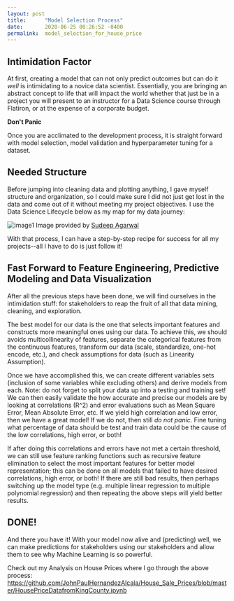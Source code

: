 ```yaml
---
layout: post
title:      "Model Selection Process"
date:       2020-06-25 00:26:52 -0400
permalink:  model_selection_for_house_price
---
```



## Intimidation Factor
At first, creating a model that can not only predict outcomes but can do it *well* is intimidating to a novice data scientist. Essentially, you are bringing an abstract concept to life that will impact the world whether that just be in a project you will present to an instructor for a Data Science course through Flatiron, or at the expense of a corporate budget.

**Don't Panic**

Once you are acclimated to the development process, it is straight forward with model selection, model validation and hyperparameter tuning for a dataset.

## Needed Structure
Before jumping into cleaning data and plotting anything, I gave myself structure and organization, so I could make sure I did not just get lost in the data and come out of it without meeting my project objectives. I use the Data Science Lifecycle below as my map for my data journey:

![image1](http://sudeep.co/images/post_images/2018-02-09-Understanding-the-Data-Science-Lifecycle/chart.png)
Image provided by [Sudeep Agarwal](http://sudeep.co/data-science/Understanding-the-Data-Science-Lifecycle/)

With that process, I can have a step-by-step recipe for success for all my projects--all I have to do is just follow it!

## Fast Forward to Feature Engineering, Predictive Modeling and Data Visualization
After all the previous steps have been done, we will find ourselves in the intimidation stuff:  for stakeholders to reap the fruit of all that data mining, cleaning, and exploration.

The best model for our data is the one that selects important features and constructs more meaningful ones using our data. To achieve this, we should avoids multicollinearity of features, separate the categorical features from the continuous features, transform our data (scale, standardize, one-hot encode, etc.), and check assumptions for data (such as Linearity Assumption). 

Once we have accomplished this, we can create different variables sets (inclusion of some variables while excluding others) and derive models from each. Note: do not forget to split your data up into a testing and training set! 
We can then easily validate the how accurate and precise our models are by looking at correlations (R^2) and error evaluations such as Mean Square Error, Mean Absolute Error, etc. If we yield high correlation and low error, then we have a great model! If we do not, then still *do not panic*. Fine tuning what percentage of data should be test and train data could be the cause of the low correlations, high error, or both! 

If after doing this correlations and errors have not met a certain threshold, we can still use feature ranking functions such as recursive feature elimination to select the most important features for better model representation; this can be done on all models that failed to have desired correlations, high error, or both!
If there are still bad results, then perhaps switching up the model type (e.g. multiple linear regression to multiple polynomial regression) and then repeating the above steps will yield better results.

## DONE!
And there you have it!
With your model now alive and (predicting) well, we can make predictions for stakeholders using our stakeholders and allow them to see why Machine Learning is so powerful.

Check out my Analysis on House Prices where I go through the above process: https://github.com/JohnPaulHernandezAlcala/House_Sale_Prices/blob/master/HousePriceDatafromKingCounty.ipynb

